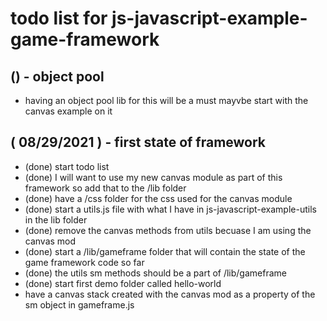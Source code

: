 # todo list for js-javascript-example-game-framework

## () - object pool
* having an object pool lib for this will be a must mayvbe start with the canvas example on it

## ( 08/29/2021 ) - first state of framework
* (done) start todo list
* (done) I will want to use my new canvas module as part of this framework so add that to the /lib folder
* (done) have a /css folder for the css used for the canvas module
* (done) start a utils.js file with what I have in js-javascript-example-utils in the lib folder
* (done) remove the canvas methods from utils becuase I am using the canvas mod
* (done) start a /lib/gameframe folder that will contain the state of the game framework code so far
* (done) the utils sm methods should be a part of /lib/gameframe
* (done) start first demo folder called hello-world
* have a canvas stack created with the canvas mod as a property of the sm object in gameframe.js